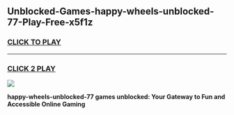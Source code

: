 
## Unblocked-Games-happy-wheels-unblocked-77-Play-Free-x5f1z
<h3>
<a href="https://premium76.site?title=happy-wheels-unblocked-77&ref=20M">CLICK TO PLAY</a></h3>
<hr>

<h3>
<a href="https://premium76.site?title=happy-wheels-unblocked-77&ref=20M">CLICK 2 PLAY</a>
  
</h3>

<a href="https://premium76.site?title=happy-wheels-unblocked-77&ref=19M"><img src="https://clearcache.store/games.png"></a>


**happy-wheels-unblocked-77 games unblocked: Your Gateway to Fun and Accessible Online Gaming**

